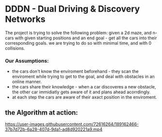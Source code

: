 # DDDN - Dual Driving &amp; Discovery Networks

The project is trying to solve the following problem:
given a 2d maze, and n-cars with given starting positions and an end goal - get all the cars into their corresponding goals.
we are trying to do so with minimal time, and with 0 collisions.

### Our Assumptions:
- the cars don't know the enviroment beforehand - they scan the enviroment while trying to get to the goal, and deal with obstacles in an online manner.
- the cars share their knowledge  - when a car discoveres a new obstacle, the other car immidiatly gets aware of it and plans ahead acorrdingly.
- at each step the cars are aware of their axact position in the enviroment.



## the Algorithm at action:
https://user-images.githubusercontent.com/72616264/189162466-37b7d72b-6a28-407d-9da1-ad8d920221a9.mp4
